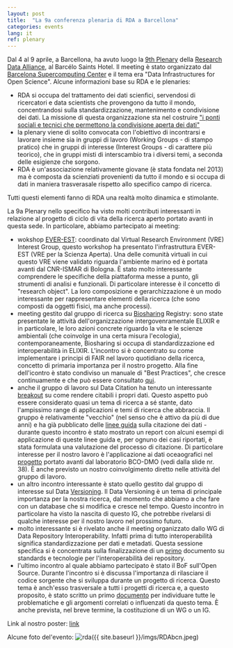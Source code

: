 ```yaml
---
layout: post
title:  "La 9a conferenza plenaria di RDA a Barcellona"
categories: events
lang: it
ref: plenary
---
```

Dal 4 al 9 aprile, a Barcellona, ha avuto luogo la [9th Plenary][plenary] della [Research Data Alliance][RDA], al Barcélo Saints Hotel. Il meeting è stato organizzato dal [Barcelona Supercomputing Center][bsc] e il tema era "Data Infrastructures for Open Science".
Alcune informazioni base su RDA e le plenaries:
* RDA si occupa del trattamento dei dati scienfici, servendosi di ricercatori e data scientists che provengono da tutto il mondo, concentrandosi sulla standardizzazione, mantenimento e condivisione dei dati. La missione di questa organizzazione sta nel costruire ["i ponti sociali e tecnici che permettono la condivisione aperta dei dati" ][mission]
* la plenary viene di solito convocata con l'obiettivo di incontrarsi e lavorare insieme sia in gruppi di lavoro (Working Groups - di stampo pratico) che in gruppi di interesse (Interest Groups - di carattere più teorico), che in gruppi misti di interscambio tra i diversi temi, a seconda delle esigienze che sorgono.
* RDA è un'associazione relativamente giovane (è stata fondata nel 2013) ma è composta da scienziati provenienti da tutto il mondo e si occupa di dati in maniera trasverasale rispetto allo specifico campo di ricerca.

Tutti questi elementi fanno di RDA una realtà molto dinamica e stimolante.

La 9a Plenary nello specifico ha visto molti contributi interessanti in relazione al progetto di ciclo di vita della ricerca aperto portato avanti in questa sede. In particolare, abbiamo partecipato ai meeting:
* wokshop [EVER-EST][everest]: coordinato dal Virtual Research Environment (VRE) Interest Group, questo workshop ha presentato l'infrastruttura EVER-EST (VRE per la Scienza Aperta). Una delle comunità virtuali in cui questo VRE viene validato riguarda l'ambiente marino ed è portata avanti dal CNR-ISMAR di Bologna. È stato molto interessante comprendere le specifiche della piattaforma messe a punto, gli strumenti di analisi e funzionali. Di particolare interesse è il concetto di "research object". La loro composizione e gerarchizzazione è un modo interessante per rappresentare elementi della ricerca (che sono composti da oggetti fisici, ma anche processi).
* meeting gestito dal gruppo di ricerca su [Biosharing][biosharing] Registry: sono state presentate le attività dell'organizzazione intergovenramentale ELIXIR e in particolare, le loro azioni concrete riguardo la vita e le scienze ambientali (che coinvolge in una certa misura l'ecologia), contemporaneamente, Biosharing si occupa di standardizzazione ed interoperabilità in ELIXIR. L'incontro si è concentrato su come implementare i principi di FAIR nel lavoro quotidiano della ricerca, concetto di primaria importanza per il nostro progetto. Alla fine dell'icontro è stato condiviso un manuale di "Best Practices", che cresce continuamente e che può essere consultato [qui][here].
* anche il gruppo di lavoro sul Data Citation ha tenuto un interessante [breakout][breakout] su come rendere citabili i propri dati. Questo aspetto può essere considerato quasi un tema di ricerca a sé stante, dato l'ampissimo range di applicazioni e temi di ricerca che abbraccia. Il gruppo è relativamente "vecchio" (nel senso che è attivo da più di due anni) e ha già pubblicato delle [linee guida][guidelines] sulla citazione dei dati - durante questo incontro è stato mostrato un report con alcuni esempi di applicazione di queste linee guida e, per ognuno dei casi riportati, è stata formulata una valutazione del processo di citazione. Di particolare interesse per il nostro lavoro è l'applicazione ai dati oceaografici nel [progetto][bcodmo] portato avanti dal laboratorio BCO-DMO (vedi dalla slide nr. 38). È anche previsto un nostro coinvolgimento diretto nelle attività del gruppo di lavoro.
* un altro incontro interessante è stato quello gestito dal gruppo di interesse sul Data [Versioning][versioning]. Il Data Versioning è un tema di principale importanza per la nostra ricerca, dal momento che abbiamo a che fare con un database che si modifica e cresce nel tempo. Questo incontro in particolare ha visto la nascita di questo IG, che potrebbe rivelarsi di qualche interesse per il nostro lavoro nel prossimo futuro.
* molto interessante si è rivelato anche il meeting organizzato dallo WG di Data Repository Interoperability. Infatti prima di tutto interoperabilità significa standardizzazione per dati e metadati. Questa sessione specifica si è concentrata sulla finalizzazione di un [primo][primer] documento su standards e tecnologie per l'interoperabilità dei repository.
* l'ultimo incontro al quale abbiamo partecipato è stato il BoF sull'Open Source. Durante l'incontro si è discussa l'importanza di rilasciare il codice sorgente che si sviluppa durante un progetto di ricerca. Questo tema è anch'esso trasversale a tutti i progetti di ricerca e, a questo proposito, è stato scritto un primo [documento][document] per individuare tutte le problematiche e gli argomenti correlati o influenzati da questo tema. È anche prevista, nel breve termine, la costituzione di un WG o un IG.

Link al nostro poster: [link][here]

Alcune foto del'evento:
![rda]({{ site.baseurl }}/imgs/RDAbcn.jpeg)

[plenary]: https://www.rd-alliance.org/plenaries/rda-ninth-plenary-meeting-barcelona
[RDA]: https://www.rd-alliance.org/
[bsc]: https://www.bsc.es/
[mission]: https://www.rd-alliance.org/sites/default/files/attachment/parsons_newcomers_p8.pdf
[everest]: http://ever-est.eu/
[biosharing]: https://biosharing.org
[here]: http://dx.doi.org/10.15497/RDA00017
[breakout]: https://www.rd-alliance.org/wg-data-citation-rda-9th-plenary-meeting
[guidelines]: https://www.rd-alliance.org/group/data-citation-wg/wiki/wgdc-recommendations.html
[bcodmo]: https://www.rd-alliance.org/system/files/documents/160916_rda_p8_wgdc.pdf
[versioning]: https://www.rd-alliance.org/group/data-versioning-ig/case-statement/data-versioning-ig-case-statement
[primer]: https://docs.google.com/document/d/1K2Qzp3I3xhn_YXU-t_UoHaTsjHIs4aVUSSw4e3UahDo/edit#heading=h.twae9yzat07h
[document]: https://docs.google.com/document/d/1w6fI50FcHxUDl60LGSp8W8IkYgObxFbWPrInRXftIK0/edit#heading=h.ht2dr9d5jmgh
[link]: https://figshare.com/articles/poster_AS_AM_3_pdf/4822942

